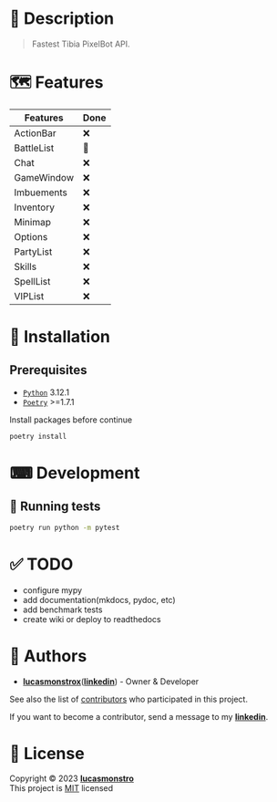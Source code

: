 # 📝 Description

> Fastest Tibia PixelBot API.

# 🗺️ Features

| Features   | Done |
| ---------- | ---- |
| ActionBar  | ❌   |
| BattleList | 🚧   |
| Chat       | ❌   |
| GameWindow | ❌   |
| Imbuements | ❌   |
| Inventory  | ❌   |
| Minimap    | ❌   |
| Options    | ❌   |
| PartyList  | ❌   |
| Skills     | ❌   |
| SpellList  | ❌   |
| VIPList    | ❌   |

# 🧰 Installation

## Prerequisites

- [`Python`](https://www.python.org/downloads/release/python-3121) 3.12.1
- [`Poetry`](https://python-poetry.org/docs/#installation) >=1.7.1

Install packages before continue

```bash
poetry install
```

# ⌨ Development

## 🧪 Running tests

```bash
poetry run python -m pytest
```

# ✅ TODO

- configure mypy
- add documentation(mkdocs, pydoc, etc)
- add benchmark tests
- create wiki or deploy to readthedocs

# 👷 Authors

- [**lucasmonstrox**](http://github.com/lucasmonstrox)([**linkedin**](https://www.linkedin.com/in/lucasmonstrox/)) - Owner & Developer

See also the list of [contributors](../../graphs/contributors) who participated
in this project.

If you want to become a contributor, send a message to my [**linkedin**](https://www.linkedin.com/in/lucasmonstrox/).

# 📝 License

Copyright © 2023 [**lucasmonstro**](https://github.com/lucasmonstro)  
This project is [MIT](https://opensource.org/licenses/MIT) licensed
